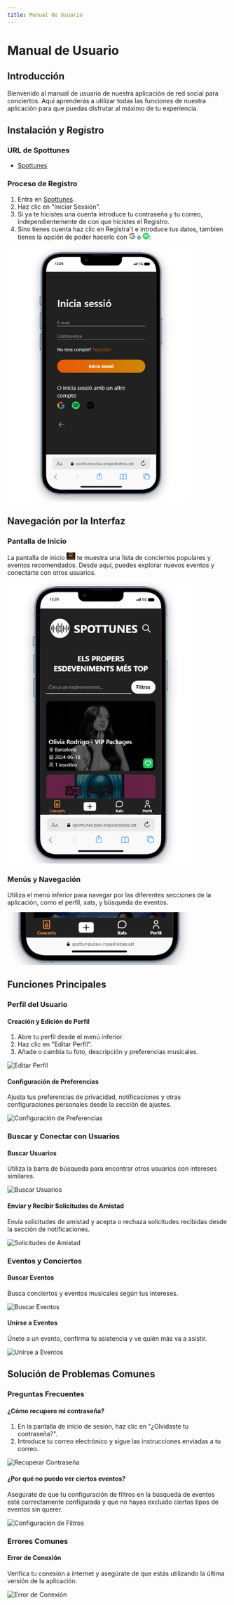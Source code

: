 ```yaml
---
title: Manual de Usuario
---
```


# Manual de Usuario

## Introducción

Bienvenido al manual de usuario de nuestra aplicación de red social para conciertos. Aquí aprenderás a utilizar todas las funciones de nuestra aplicación para que puedas disfrutar al máximo de tu experiencia.

## Instalación y Registro

### URL de Spottunes

- [Spottunes](https://spottunes.daw.inspedralbes.cat)

### Proceso de Registro

1. Entra en [Spottunes](https://spottunes.daw.inspedralbes.cat).
2. Haz clic en "Iniciar Sessión".
3. Si ya te hicistes una cuenta introduce tu contraseña y tu correo, independientemente de con que hicistes el Registro. 
4. Sino tienes cuenta haz clic en Registra't e introduce tus datos, tambien tienes la opción de poder hacerlo con <img src="../images/google.png" alt="" width="15" height="15"> o <img src="../images/spotify.webp" alt="" width="15" height="15">:

<img src="../images/registre.png" alt="" width="420" height="580">



## Navegación por la Interfaz

### Pantalla de Inicio

La pantalla de inicio <img src="../images/inicio.png" alt="" width="20" height="17"> te muestra una lista de conciertos populares y eventos recomendados. Desde aquí, puedes explorar nuevos eventos y conectarte con otros usuarios.

<img src="../images/pantalla-inicio.png" alt="" width="420" height="640">

### Menús y Navegación

Utiliza el menú inferior para navegar por las diferentes secciones de la aplicación, como el perfil, xats, y búsqueda de eventos.

<img src="../images/menu.png" alt="" width="420" height="120">


## Funciones Principales

### Perfil del Usuario

#### Creación y Edición de Perfil

1. Abre tu perfil desde el menú inferior.
2. Haz clic en "Editar Perfil".
3. Añade o cambia tu foto, descripción y preferencias musicales.

![Editar Perfil](images/editar-perfil.png)

#### Configuración de Preferencias

Ajusta tus preferencias de privacidad, notificaciones y otras configuraciones personales desde la sección de ajustes.

![Configuración de Preferencias](images/configuracion-preferencias.png)

### Buscar y Conectar con Usuarios

#### Buscar Usuarios

Utiliza la barra de búsqueda para encontrar otros usuarios con intereses similares.

![Buscar Usuarios](images/buscar-usuarios.png)

#### Enviar y Recibir Solicitudes de Amistad

Envía solicitudes de amistad y acepta o rechaza solicitudes recibidas desde la sección de notificaciones.

![Solicitudes de Amistad](images/solicitudes-amistad.png)

### Eventos y Conciertos

#### Buscar Eventos

Busca conciertos y eventos musicales según tus intereses.

![Buscar Eventos](images/buscar-eventos.png)

#### Unirse a Eventos

Únete a un evento, confirma tu asistencia y ve quién más va a asistir.

![Unirse a Eventos](images/unirse-eventos.png)

## Solución de Problemas Comunes

### Preguntas Frecuentes

#### ¿Cómo recupero mi contraseña?

1. En la pantalla de inicio de sesión, haz clic en "¿Olvidaste tu contraseña?".
2. Introduce tu correo electrónico y sigue las instrucciones enviadas a tu correo.

![Recuperar Contraseña](images/recuperar-contrasena.png)

#### ¿Por qué no puedo ver ciertos eventos?

Asegúrate de que tu configuración de filtros en la búsqueda de eventos esté correctamente configurada y que no hayas excluido ciertos tipos de eventos sin querer.

![Configuración de Filtros](images/configuracion-filtros.png)

### Errores Comunes

#### Error de Conexión

Verifica tu conexión a internet y asegúrate de que estás utilizando la última versión de la aplicación.

![Error de Conexión](images/error-conexion.png)
